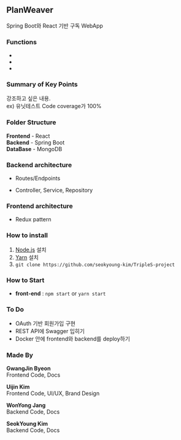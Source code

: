 ## PlanWeaver
Spring Boot와 React 기반 구독 WebApp

### Functions
+ 
+ 
+ 

### Summary of Key Points
강조하고 싶은 내용.     
ex) 유닛테스트 Code coverage가 100%

### Folder Structure
**Frontend** - React        
**Backend** - Spring Boot       
**DataBase** - MongoDB

### Backend architecture
+ Routes/Endpoints

+ Controller, Service, Repository

### Frontend architecture

+ Redux pattern

### How to install
1. [Node.js][nodelink] 설치     
2. [Yarn][yarnlink] 설치
3. ```git clone https://github.com/seokyoung-kim/TripleS-project```

### How to Start
+ **front-end** : ```npm start``` or ```yarn start```

### To Do
+ OAuth 기반 회원가입 구현
+ REST API에 Swagger 입히기
+ Docker 안에 frontend와 backend를 deploy하기

### Made By

**GwangJin Byeon**      
Frontend Code, Docs
            
**Uijin Kim**      
Frontend Code, UI/UX, Brand Design
     
**WonYong Jang**        
Backend Code, Docs        

**SeokYoung Kim**       
Backend Code, Docs

[nodelink]:https://nodejs.org/ko/
[yarnlink]:https://classic.yarnpkg.com/en/docs/install#windows-stable